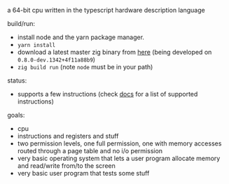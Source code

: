 a 64-bit cpu written in the typescript hardware description language

build/run:

- install node and the yarn package manager.
- `yarn install`
- download a latest master zig binary from [here](https://ziglang.org/download/) (being developed on `0.8.0-dev.1342+4f11a88b9`)
- `zig build run` (note `node` must be in your path)

status:

- supports a few instructions (check [docs](src/docs.md) for a list of supported instructions)

goals:

- cpu
- instructions and registers and stuff
- two permission levels, one full permission, one with memory accesses routed through a page table and no i/o permission
- very basic operating system that lets a user program allocate memory and read/write from/to the screen
- very basic user program that tests some stuff
